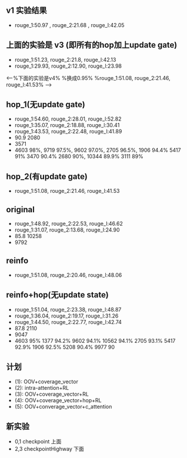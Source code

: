 ## v1 实验结果
* rouge_1:50.97 , rouge_2:21.68 , rouge_l:42.05

## 上面的实验是 v3 (即所有的hop加上update gate)
* rouge_1:51.23, rouge_2:21.8, rouge_l:42.13
* rouge_1:29.93, rouge_2:12.90, rouge_l:23.98

<--%下面的实验是v4%
%换成0.95%
%rouge_1:51.08, rouge_2:21.46, rouge_l:41.53% -->

## hop_1(无update gate)
* rouge_1:54.60, rouge_2:28.01, rouge_l:52.82
* rouge_1:35.07, rouge_2:18.88, rouge_l:30.41
* rouge_1:43.53, rouge_2:22.48, rouge_l:41.89
* 90.9 2080
* 3571
* 4603 98%, 
  9719 97.5%, 
  9602 97.0%, 
  2705 96.5%, 
  1906 94.4%
  5417 91%
  3470 90.4%
  2680 90%, 
  10344 89.9%
  3111 89%

## hop_2(有update gate)
* rouge_1:51.08, rouge_2:21.46, rouge_l:41.53

## original
* rouge_1:48.92, rouge_2:22.53, rouge_l:46.62
* rouge_1:31.07, rouge_2:13.68, rouge_l:24.90
* 85.8 10258
* 9792

## reinfo
* rouge_1:51.08, rouge_2:20.46, rouge_l:48.06

## reinfo+hop(无update state)
* rouge_1:51.04, rouge_2:23.38, rouge_l:48.87
* rouge_1:36.04, rouge_2:19.17, rouge_l:31.26
* rouge_1:44.50, rouge_2:22.77, rouge_l:42.74
* 87.8 2110
* 9047
* 4603 95%
  1377  94.2%
  9602  94.1%
  10562 94.1%
  2705  93.1%
  5417  92.9%
  1906  92.5%
  5208  90.4%
  9977  90

## 计划
* (1): OOV+coverage_vector
* (2): intra-attention+RL
* (3): OOV+coverage_vector+RL
* (4): OOV+coverage_vector+hop+RL
* (5): OOV+converage_vector+c_attention

## 新实验
* 0,1 checkpoint 上面
* 2,3 checkpointHighway 下面
